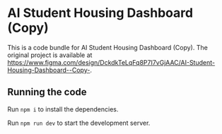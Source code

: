 
  # AI Student Housing Dashboard (Copy)

  This is a code bundle for AI Student Housing Dashboard (Copy). The original project is available at https://www.figma.com/design/DckdkTeLqFq8P7I7vGjAAC/AI-Student-Housing-Dashboard--Copy-.

  ## Running the code

  Run `npm i` to install the dependencies.

  Run `npm run dev` to start the development server.
  